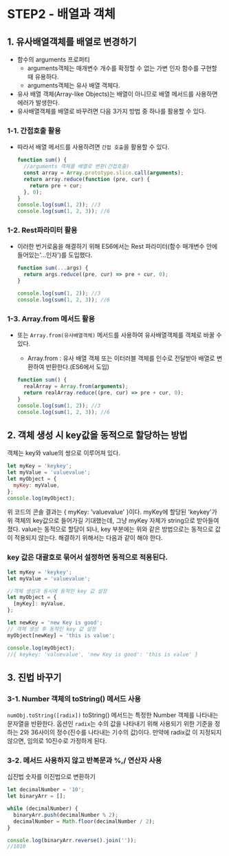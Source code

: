 # STEP2 - 배열과 객체

## 1. 유사배열객체를 배열로 변경하기

- 함수의 arguments 프로퍼티
  - arguments객체는 매개변수 개수를 확정할 수 없는 가변 인자 함수를 구현할 때 유용하다.
  - arguments객체는 유사 배열 객체다.
- 유사 배열 객체(Array-like Objects)는 배열이 아니므로 배열 메서드를 사용하면 에러가 발생한다.
- 유사배열객체를 배열로 바꾸려면 다음 3가지 방법 중 하나를 활용할 수 있다.

### 1-1. 간접호출 활용

- 따라서 배열 메서드를 사용하려면 `간접 호출`을 활용할 수 있다.

  ```js
  function sum() {
    //arguments 객체를 배열로 변환(간접호출)
    const array = Array.prototype.slice.call(arguments);
    return array.reduce(function (pre, cur) {
      return pre + cur;
    }, 0);
  }
  console.log(sum(1, 2)); //3
  console.log(sum(1, 2, 3)); //6
  ```

### 1-2. Rest파라미터 활용

- 이러한 번거로움을 해결하기 위해 ES6에서는 Rest 파라미터(함수 매개변수 안에 들어있는'...인자')를 도입했다.

  ```js
  function sum(...args) {
    return args.reduce((pre, cur) => pre + cur, 0);
  }

  console.log(sum(1, 2)); //3
  console.log(sum(1, 2, 3)); //6
  ```

### 1-3. Array.from 메서드 활용

- 또는 `Array.from(유사배열객체)` 메서드를 사용하여 유사배열객체를 객체로 바꿀 수 있다.

  - Array.from : 유사 배열 객체 또는 이터러블 객체를 인수로 전달받아 배열로 변환하여 반환한다.(ES6에서 도입)

  ```js
  function sum() {
    realArray = Array.from(arguments);
    return realArray.reduce((pre, cur) => pre + cur, 0);
  }
  console.log(sum(1, 2)); //3
  console.log(sum(1, 2, 3)); //6
  ```

## 2. 객체 생성 시 key값을 동적으로 할당하는 방법

객체는 key와 value의 쌍으로 이루어져 있다.

```js
let myKey = 'keykey';
let myValue = 'valuevalue';
let myObject = {
  myKey: myValue,
};
console.log(myObject);
```

위 코드의 콘솔 결과는 { myKey: 'valuevalue' }이다.
myKey에 할당된 'keykey'가 위 객체의 key값으로 들어가길 기대했는데, 그냥 myKey 자체가 string으로 받아들여졌다.
value는 동적으로 할당이 되나, key 부분에는 위와 같은 방법으로는 동적으로 값이 적용되지 않는다.
해결하기 위해서는 다음과 같이 해야 한다.

### key 값은 대괄호로 묶어서 설정하면 동적으로 적용된다.

```js
let myKey = 'keykey';
let myValue = 'valuevalue';

//객체 생성과 동시에 동적인 key 값 설정
let myObject = {
  [myKey]: myValue,
};

let newKey = 'new Key is good';
// 객체 생성 후 동적인 key 값 설정
myObject[newKey] = 'this is value';

console.log(myObject);
//{ keykey: 'valuevalue', 'new Key is good': 'this is value' }
```

## 3. 진법 바꾸기

### 3-1. Number 객체의 toString() 메서드 사용

`numObj.toString([radix])`
toString() 메서드는 특정한 Number 객체를 나타내는 문자열을 반환한다.
옵션인 `radix`는 수의 값을 나타내기 위해 사용되기 위한 기준을 정하는 2와 36사이의 정수(진수를 나타내는 기수의 값)이다.
만약에 radix값 이 지정되지 않으면, 임의로 10진수로 가정하게 된다.

### 3-2. 메서드 사용하지 않고 반복문과 %,/ 연산자 사용

십진법 숫자를 이진법으로 변환하기

```js
let decimalNumber = '10';
let binaryArr = [];

while (decimalNumber) {
  binaryArr.push(decimalNumber % 2);
  decimalNumber = Math.floor(decimalNumber / 2);
}

console.log(binaryArr.reverse().join(''));
//1010
```
